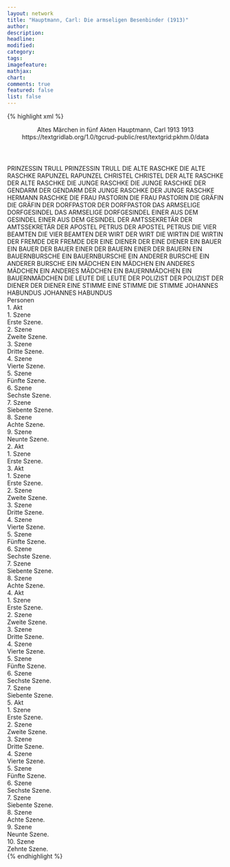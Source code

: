 ```yaml
---
layout: network
title: "Hauptmann, Carl: Die armseligen Besenbinder (1913)"
author:
description:
headline:
modified:
category:
tags:
imagefeature: 
mathjax: 
chart: 
comments: true
featured: false
list: false
---
```

{% highlight xml %}
<?xml-model href="https://raw.githubusercontent.com/DLiNa/project/master/rules/lina.rnc"?><?xml-model href="https://raw.githubusercontent.com/DLiNa/project/master/rules/lina.sch"?>
<play xmlns="http://lina.digital">
  <header>
    <title>Die armseligen Besenbinder</title>
    <subtitle>Altes Märchen in fünf Akten</subtitle>
    <genretitle/>
    <author>Hauptmann, Carl</author>
    <date type="print" when="1913">1913</date>
    <date type="premiere" when="1913">1913</date>
    <date type="written"/>
    <source>https://textgridlab.org/1.0/tgcrud-public/rest/textgrid:pkhm.0/data</source>
  </header>
  <personae>
    <character>
      <name>PRINZESSIN TRULL</name>
      <alias xml:id="prinzessin_trull">
        <name>PRINZESSIN TRULL</name>
      </alias>
    </character>
    <character>
      <name>DIE ALTE RASCHKE</name>
      <alias xml:id="die_alte_raschke">
        <name>DIE ALTE RASCHKE</name>
      </alias>
    </character>
    <character>
      <name>RAPUNZEL</name>
      <alias xml:id="rapunzel">
        <name>RAPUNZEL</name>
      </alias>
    </character>
    <character>
      <name>CHRISTEL</name>
      <alias xml:id="christel">
        <name>CHRISTEL</name>
      </alias>
    </character>
    <character>
      <name>DER ALTE RASCHKE</name>
      <alias xml:id="der_alte_raschke">
        <name>DER ALTE RASCHKE</name>
      </alias>
    </character>
    <character>
      <name>DIE JUNGE RASCHKE</name>
      <alias xml:id="die_junge_raschke">
        <name>DIE JUNGE RASCHKE</name>
      </alias>
    </character>
    <character>
      <name>DER GENDARM</name>
      <alias xml:id="der_gendarm">
        <name>DER GENDARM</name>
      </alias>
    </character>
    <character>
      <name>DER JUNGE RASCHKE</name>
      <alias xml:id="der_junge_raschke">
        <name>DER JUNGE RASCHKE</name>
      </alias>
      <alias xml:id="hermann_raschke">
        <name>HERMANN RASCHKE</name>
      </alias>
    </character>
    <character>
      <name>DIE FRAU PASTORIN</name>
      <alias xml:id="die_frau_pastorin">
        <name>DIE FRAU PASTORIN</name>
      </alias>
    </character>
    <character>
      <name>DIE GRÄFIN</name>
      <alias xml:id="die_gräfin">
        <name>DIE GRÄFIN</name>
      </alias>
    </character>
    <character>
      <name>DER DORFPASTOR</name>
      <alias xml:id="der_dorfpastor">
        <name>DER DORFPASTOR</name>
      </alias>
    </character>
    <character>
      <name>DAS ARMSELIGE DORFGESINDEL</name>
      <alias xml:id="das_armselige_dorfgesindel">
        <name>DAS ARMSELIGE DORFGESINDEL</name>
      </alias>
    </character>
    <character>
      <name>EINER AUS DEM GESINDEL</name>
      <alias xml:id="einer_aus_dem_gesindel">
        <name>EINER AUS DEM GESINDEL</name>
      </alias>
    </character>
    <character>
      <name>DER AMTSSEKRETÄR</name>
      <alias xml:id="der_amtssekretär">
        <name>DER AMTSSEKRETÄR</name>
      </alias>
    </character>
    <character>
      <name>DER APOSTEL PETRUS</name>
      <alias xml:id="der_apostel_petrus">
        <name>DER APOSTEL PETRUS</name>
      </alias>
    </character>
    <character>
      <name>DIE VIER BEAMTEN</name>
      <alias xml:id="die_vier_beamten">
        <name>DIE VIER BEAMTEN</name>
      </alias>
    </character>
    <character>
      <name>DER WIRT</name>
      <alias xml:id="der_wirt">
        <name>DER WIRT</name>
      </alias>
    </character>
    <character>
      <name>DIE WIRTIN</name>
      <alias xml:id="die_wirtin">
        <name>DIE WIRTIN</name>
      </alias>
    </character>
    <character>
      <name>DER FREMDE</name>
      <alias xml:id="der_fremde">
        <name>DER FREMDE</name>
      </alias>
    </character>
    <character>
      <name>DER EINE DIENER</name>
      <alias xml:id="der_eine_diener">
        <name>DER EINE DIENER</name>
      </alias>
    </character>
    <character>
      <name>EIN BAUER</name>
      <alias xml:id="ein_bauer">
        <name>EIN BAUER</name>
      </alias>
      <alias xml:id="der_bauer">
        <name>DER BAUER</name>
      </alias>
    </character>
    <character>
      <name>EINER DER BAUERN</name>
      <alias xml:id="einer_der_bauern">
        <name>EINER DER BAUERN</name>
      </alias>
    </character>
    <character>
      <name>EIN BAUERNBURSCHE</name>
      <alias xml:id="ein_bauernbursche">
        <name>EIN BAUERNBURSCHE</name>
      </alias>
    </character>
    <character>
      <name>EIN ANDERER BURSCHE</name>
      <alias xml:id="ein_anderer_bursche">
        <name>EIN ANDERER BURSCHE</name>
      </alias>
    </character>
    <character>
      <name>EIN MÄDCHEN</name>
      <alias xml:id="ein_mädchen">
        <name>EIN MÄDCHEN</name>
      </alias>
    </character>
    <character>
      <name>EIN ANDERES MÄDCHEN</name>
      <alias xml:id="ein_anderes_mädchen">
        <name>EIN ANDERES MÄDCHEN</name>
      </alias>
    </character>
    <character>
      <name>EIN BAUERNMÄDCHEN</name>
      <alias xml:id="ein_bauernmädchen">
        <name>EIN BAUERNMÄDCHEN</name>
      </alias>
    </character>
    <character>
      <name>DIE LEUTE</name>
      <alias xml:id="die_leute">
        <name>DIE LEUTE</name>
      </alias>
    </character>
    <character>
      <name>DER POLIZIST</name>
      <alias xml:id="der_polizist">
        <name>DER POLIZIST</name>
      </alias>
    </character>
    <character>
      <name>DER DIENER</name>
      <alias xml:id="der_diener">
        <name>DER DIENER</name>
      </alias>
    </character>
    <character>
      <name>EINE STIMME</name>
      <alias xml:id="eine_stimme">
        <name>EINE STIMME</name>
      </alias>
      <alias xml:id="die_stimme">
        <name>DIE STIMME</name>
      </alias>
    </character>
    <character>
      <name>JOHANNES HABUNDUS</name>
      <alias xml:id="johannes_habundus">
        <name>JOHANNES HABUNDUS</name>
      </alias>
    </character>
  </personae>
  <text>
    <div>
      <head>Personen</head>
    </div>
    <div>
      <head>1. Akt</head>
      <div>
        <head>1. Szene</head>
        <div>
          <head>Erste Szene.</head>
          <sp who="#prinzessin_trull">
            <amount n="4" unit="speech_acts"/>
            <amount n="258" unit="words"/>
            <amount n="3" unit="lines"/>
            <amount n="1597" unit="chars"/>
          </sp>
          <sp who="#die_alte_raschke">
            <amount n="4" unit="speech_acts"/>
            <amount n="211" unit="words"/>
            <amount n="1390" unit="chars"/>
          </sp>
          <sp who="#rapunzel">
            <amount n="2" unit="speech_acts"/>
            <amount n="25" unit="words"/>
            <amount n="1" unit="lines"/>
            <amount n="168" unit="chars"/>
          </sp>
        </div>
      </div>
      <div>
        <head>2. Szene</head>
        <div>
          <head>Zweite Szene.</head>
          <sp who="#rapunzel">
            <amount n="6" unit="speech_acts"/>
            <amount n="344" unit="words"/>
            <amount n="4" unit="lines"/>
            <amount n="2123" unit="chars"/>
          </sp>
          <sp who="#christel">
            <amount n="5" unit="speech_acts"/>
            <amount n="69" unit="words"/>
            <amount n="4" unit="lines"/>
            <amount n="440" unit="chars"/>
          </sp>
        </div>
      </div>
      <div>
        <head>3. Szene</head>
        <div>
          <head>Dritte Szene.</head>
          <sp who="#die_alte_raschke">
            <amount n="4" unit="speech_acts"/>
            <amount n="118" unit="words"/>
            <amount n="4" unit="lines"/>
            <amount n="738" unit="chars"/>
          </sp>
          <sp who="#der_alte_raschke">
            <amount n="4" unit="speech_acts"/>
            <amount n="90" unit="words"/>
            <amount n="2" unit="lines"/>
            <amount n="524" unit="chars"/>
          </sp>
          <sp who="#die_junge_raschke">
            <amount n="2" unit="speech_acts"/>
            <amount n="27" unit="words"/>
            <amount n="1" unit="lines"/>
            <amount n="183" unit="chars"/>
          </sp>
        </div>
      </div>
      <div>
        <head>4. Szene</head>
        <div>
          <head>Vierte Szene.</head>
          <sp who="#der_alte_raschke">
            <amount n="2" unit="speech_acts"/>
            <amount n="151" unit="words"/>
            <amount n="908" unit="chars"/>
          </sp>
          <sp who="#die_junge_raschke">
            <amount n="3" unit="speech_acts"/>
            <amount n="83" unit="words"/>
            <amount n="1" unit="lines"/>
            <amount n="471" unit="chars"/>
          </sp>
          <sp who="#die_alte_raschke">
            <amount n="1" unit="speech_acts"/>
            <amount n="25" unit="words"/>
            <amount n="162" unit="chars"/>
          </sp>
        </div>
      </div>
      <div>
        <head>5. Szene</head>
        <div>
          <head>Fünfte Szene.</head>
          <sp who="#der_gendarm">
            <amount n="13" unit="speech_acts"/>
            <amount n="261" unit="words"/>
            <amount n="10" unit="lines"/>
            <amount n="1591" unit="chars"/>
          </sp>
          <sp who="#die_alte_raschke">
            <amount n="6" unit="speech_acts"/>
            <amount n="124" unit="words"/>
            <amount n="4" unit="lines"/>
            <amount n="814" unit="chars"/>
          </sp>
          <sp who="#die_junge_raschke">
            <amount n="9" unit="speech_acts"/>
            <amount n="216" unit="words"/>
            <amount n="3" unit="lines"/>
            <amount n="1372" unit="chars"/>
          </sp>
          <sp who="#der_alte_raschke">
            <amount n="5" unit="speech_acts"/>
            <amount n="119" unit="words"/>
            <amount n="3" unit="lines"/>
            <amount n="723" unit="chars"/>
          </sp>
        </div>
      </div>
      <div>
        <head>6. Szene</head>
        <div>
          <head>Sechste Szene.</head>
          <sp who="#hermann_raschke">
            <amount n="1" unit="speech_acts"/>
            <amount n="12" unit="words"/>
            <amount n="1" unit="lines"/>
            <amount n="68" unit="chars"/>
          </sp>
          <sp who="#der_alte_raschke">
            <amount n="1" unit="speech_acts"/>
            <amount n="24" unit="words"/>
            <amount n="165" unit="chars"/>
          </sp>
        </div>
      </div>
      <div>
        <head>7. Szene</head>
        <div>
          <head>Siebente Szene.</head>
          <sp who="#der_alte_raschke">
            <amount n="2" unit="speech_acts"/>
            <amount n="15" unit="words"/>
            <amount n="2" unit="lines"/>
            <amount n="94" unit="chars"/>
          </sp>
          <sp who="#der_gendarm">
            <amount n="3" unit="speech_acts"/>
            <amount n="86" unit="words"/>
            <amount n="1" unit="lines"/>
            <amount n="490" unit="chars"/>
          </sp>
          <sp who="#die_junge_raschke">
            <amount n="1" unit="speech_acts"/>
            <amount n="5" unit="words"/>
            <amount n="1" unit="lines"/>
            <amount n="31" unit="chars"/>
          </sp>
          <sp who="#der_junge_raschke">
            <amount n="1" unit="speech_acts"/>
            <amount n="35" unit="words"/>
            <amount n="237" unit="chars"/>
          </sp>
        </div>
      </div>
      <div>
        <head>8. Szene</head>
        <div>
          <head>Achte Szene.</head>
          <sp who="#der_alte_raschke">
            <amount n="12" unit="speech_acts"/>
            <amount n="361" unit="words"/>
            <amount n="5" unit="lines"/>
            <amount n="2196" unit="chars"/>
          </sp>
          <sp who="#die_junge_raschke">
            <amount n="7" unit="speech_acts"/>
            <amount n="111" unit="words"/>
            <amount n="4" unit="lines"/>
            <amount n="669" unit="chars"/>
          </sp>
          <sp who="#der_junge_raschke">
            <amount n="11" unit="speech_acts"/>
            <amount n="169" unit="words"/>
            <amount n="7" unit="lines"/>
            <amount n="1083" unit="chars"/>
          </sp>
          <sp who="#die_alte_raschke">
            <amount n="5" unit="speech_acts"/>
            <amount n="40" unit="words"/>
            <amount n="5" unit="lines"/>
            <amount n="253" unit="chars"/>
          </sp>
        </div>
      </div>
      <div>
        <head>9. Szene</head>
        <div>
          <head>Neunte Szene.</head>
          <sp who="#prinzessin_trull">
            <amount n="1" unit="speech_acts"/>
            <amount n="53" unit="words"/>
            <amount n="333" unit="chars"/>
          </sp>
          <sp who="#der_alte_raschke">
            <amount n="1" unit="speech_acts"/>
            <amount n="31" unit="words"/>
            <amount n="168" unit="chars"/>
          </sp>
        </div>
      </div>
    </div>
    <div>
      <head>2. Akt</head>
      <div>
        <head>1. Szene</head>
        <div>
          <head>Erste Szene.</head>
          <sp who="#der_alte_raschke">
            <amount n="27" unit="speech_acts"/>
            <amount n="1292" unit="words"/>
            <amount n="7" unit="lines"/>
            <amount n="7833" unit="chars"/>
          </sp>
          <sp who="#die_frau_pastorin">
            <amount n="1" unit="speech_acts"/>
            <amount n="4" unit="words"/>
            <amount n="1" unit="lines"/>
            <amount n="25" unit="chars"/>
          </sp>
          <sp who="#die_gräfin">
            <amount n="1" unit="speech_acts"/>
            <amount n="8" unit="words"/>
            <amount n="1" unit="lines"/>
            <amount n="42" unit="chars"/>
          </sp>
          <sp who="#der_dorfpastor">
            <amount n="1" unit="speech_acts"/>
            <amount n="4" unit="words"/>
            <amount n="1" unit="lines"/>
            <amount n="30" unit="chars"/>
          </sp>
          <sp who="#rapunzel">
            <amount n="5" unit="speech_acts"/>
            <amount n="79" unit="words"/>
            <amount n="3" unit="lines"/>
            <amount n="484" unit="chars"/>
          </sp>
          <sp who="#das_armselige_dorfgesindel">
            <amount n="1" unit="speech_acts"/>
            <amount n="35" unit="words"/>
            <amount n="9" unit="lines"/>
            <amount n="217" unit="chars"/>
          </sp>
          <sp who="#einer_aus_dem_gesindel">
            <amount n="1" unit="speech_acts"/>
            <amount n="10" unit="words"/>
            <amount n="1" unit="lines"/>
            <amount n="75" unit="chars"/>
          </sp>
          <sp who="#der_amtssekretär">
            <amount n="11" unit="speech_acts"/>
            <amount n="98" unit="words"/>
            <amount n="18" unit="lines"/>
            <amount n="692" unit="chars"/>
          </sp>
          <sp who="#die_alte_raschke">
            <amount n="1" unit="speech_acts"/>
            <amount n="38" unit="words"/>
            <amount n="215" unit="chars"/>
          </sp>
          <sp who="#der_apostel_petrus">
            <amount n="1" unit="speech_acts"/>
            <amount n="8" unit="words"/>
            <amount n="1" unit="lines"/>
            <amount n="48" unit="chars"/>
          </sp>
          <sp who="#die_vier_beamten">
            <amount n="1" unit="speech_acts"/>
            <amount n="11" unit="words"/>
            <amount n="1" unit="lines"/>
            <amount n="89" unit="chars"/>
          </sp>
          <sp who="#der_amtssekretär">
            <amount n="1" unit="speech_acts"/>
            <amount n="12" unit="words"/>
            <amount n="1" unit="lines"/>
            <amount n="68" unit="chars"/>
          </sp>
          <sp who="#prinzessin_trull">
            <amount n="1" unit="speech_acts"/>
            <amount n="63" unit="words"/>
            <amount n="393" unit="chars"/>
          </sp>
        </div>
      </div>
    </div>
    <div>
      <head>3. Akt</head>
      <div>
        <head>1. Szene</head>
        <div>
          <head>Erste Szene.</head>
          <sp who="#der_wirt">
            <amount n="6" unit="speech_acts"/>
            <amount n="288" unit="words"/>
            <amount n="2" unit="lines"/>
            <amount n="1657" unit="chars"/>
          </sp>
          <sp who="#der_gendarm">
            <amount n="5" unit="speech_acts"/>
            <amount n="58" unit="words"/>
            <amount n="4" unit="lines"/>
            <amount n="347" unit="chars"/>
          </sp>
          <sp who="#die_wirtin">
            <amount n="1" unit="speech_acts"/>
            <amount n="10" unit="words"/>
            <amount n="1" unit="lines"/>
            <amount n="51" unit="chars"/>
          </sp>
        </div>
      </div>
      <div>
        <head>2. Szene</head>
        <div>
          <head>Zweite Szene.</head>
          <sp who="#der_wirt">
            <amount n="4" unit="speech_acts"/>
            <amount n="78" unit="words"/>
            <amount n="2" unit="lines"/>
            <amount n="460" unit="chars"/>
          </sp>
          <sp who="#der_fremde">
            <amount n="10" unit="speech_acts"/>
            <amount n="486" unit="words"/>
            <amount n="3" unit="lines"/>
            <amount n="2845" unit="chars"/>
          </sp>
          <sp who="#der_gendarm">
            <amount n="8" unit="speech_acts"/>
            <amount n="202" unit="words"/>
            <amount n="3" unit="lines"/>
            <amount n="1214" unit="chars"/>
          </sp>
          <sp who="#der_eine_diener">
            <amount n="1" unit="speech_acts"/>
            <amount n="25" unit="words"/>
            <amount n="133" unit="chars"/>
          </sp>
        </div>
      </div>
      <div>
        <head>3. Szene</head>
        <div>
          <head>Dritte Szene.</head>
          <sp who="#der_fremde">
            <amount n="4" unit="speech_acts"/>
            <amount n="387" unit="words"/>
            <amount n="1" unit="lines"/>
            <amount n="2248" unit="chars"/>
          </sp>
          <sp who="#ein_bauer">
            <amount n="1" unit="speech_acts"/>
            <amount n="7" unit="words"/>
            <amount n="1" unit="lines"/>
            <amount n="47" unit="chars"/>
          </sp>
          <sp who="#der_gendarm">
            <amount n="2" unit="speech_acts"/>
            <amount n="23" unit="words"/>
            <amount n="2" unit="lines"/>
            <amount n="146" unit="chars"/>
          </sp>
        </div>
      </div>
      <div>
        <head>4. Szene</head>
        <div>
          <head>Vierte Szene.</head>
          <sp who="#einer_der_bauern">
            <amount n="1" unit="speech_acts"/>
            <amount n="5" unit="words"/>
            <amount n="1" unit="lines"/>
            <amount n="24" unit="chars"/>
          </sp>
          <sp who="#der_gendarm">
            <amount n="7" unit="speech_acts"/>
            <amount n="154" unit="words"/>
            <amount n="4" unit="lines"/>
            <amount n="940" unit="chars"/>
          </sp>
          <sp who="#rapunzel">
            <amount n="8" unit="speech_acts"/>
            <amount n="64" unit="words"/>
            <amount n="8" unit="lines"/>
            <amount n="390" unit="chars"/>
          </sp>
        </div>
      </div>
      <div>
        <head>5. Szene</head>
        <div>
          <head>Fünfte Szene.</head>
          <sp who="#die_wirtin">
            <amount n="5" unit="speech_acts"/>
            <amount n="94" unit="words"/>
            <amount n="3" unit="lines"/>
            <amount n="566" unit="chars"/>
          </sp>
          <sp who="#ein_bauernbursche">
            <amount n="1" unit="speech_acts"/>
            <amount n="6" unit="words"/>
            <amount n="1" unit="lines"/>
            <amount n="32" unit="chars"/>
          </sp>
          <sp who="#ein_anderer_bursche">
            <amount n="1" unit="speech_acts"/>
            <amount n="7" unit="words"/>
            <amount n="1" unit="lines"/>
            <amount n="39" unit="chars"/>
          </sp>
          <sp who="#der_wirt">
            <amount n="2" unit="speech_acts"/>
            <amount n="216" unit="words"/>
            <amount n="1" unit="lines"/>
            <amount n="1287" unit="chars"/>
          </sp>
          <sp who="#rapunzel">
            <amount n="5" unit="speech_acts"/>
            <amount n="73" unit="words"/>
            <amount n="3" unit="lines"/>
            <amount n="435" unit="chars"/>
          </sp>
          <sp who="#der_gendarm">
            <amount n="3" unit="speech_acts"/>
            <amount n="58" unit="words"/>
            <amount n="2" unit="lines"/>
            <amount n="367" unit="chars"/>
          </sp>
          <sp who="#ein_mädchen">
            <amount n="1" unit="speech_acts"/>
            <amount n="7" unit="words"/>
            <amount n="1" unit="lines"/>
            <amount n="41" unit="chars"/>
          </sp>
        </div>
      </div>
      <div>
        <head>6. Szene</head>
        <div>
          <head>Sechste Szene.</head>
          <sp who="#einer_der_bauern">
            <amount n="1" unit="speech_acts"/>
            <amount n="4" unit="words"/>
            <amount n="1" unit="lines"/>
            <amount n="22" unit="chars"/>
          </sp>
          <sp who="#ein_mädchen">
            <amount n="1" unit="speech_acts"/>
            <amount n="6" unit="words"/>
            <amount n="1" unit="lines"/>
            <amount n="26" unit="chars"/>
          </sp>
          <sp who="#ein_anderes_mädchen">
            <amount n="1" unit="speech_acts"/>
            <amount n="7" unit="words"/>
            <amount n="1" unit="lines"/>
            <amount n="36" unit="chars"/>
          </sp>
          <sp who="#ein_bauer">
            <amount n="2" unit="speech_acts"/>
            <amount n="13" unit="words"/>
            <amount n="2" unit="lines"/>
            <amount n="75" unit="chars"/>
          </sp>
          <sp who="#der_wirt">
            <amount n="2" unit="speech_acts"/>
            <amount n="17" unit="words"/>
            <amount n="2" unit="lines"/>
            <amount n="100" unit="chars"/>
          </sp>
          <sp who="#die_wirtin">
            <amount n="1" unit="speech_acts"/>
            <amount n="6" unit="words"/>
            <amount n="1" unit="lines"/>
            <amount n="38" unit="chars"/>
          </sp>
        </div>
      </div>
      <div>
        <head>7. Szene</head>
        <div>
          <head>Siebente Szene.</head>
          <sp who="#der_fremde">
            <amount n="7" unit="speech_acts"/>
            <amount n="290" unit="words"/>
            <amount n="2" unit="lines"/>
            <amount n="1927" unit="chars"/>
          </sp>
          <sp who="#ein_bauer">
            <amount n="1" unit="speech_acts"/>
            <amount n="9" unit="words"/>
            <amount n="1" unit="lines"/>
            <amount n="43" unit="chars"/>
          </sp>
          <sp who="#der_bauer">
            <amount n="1" unit="speech_acts"/>
            <amount n="11" unit="words"/>
            <amount n="1" unit="lines"/>
            <amount n="64" unit="chars"/>
          </sp>
          <sp who="#ein_bauernmädchen">
            <amount n="1" unit="speech_acts"/>
            <amount n="14" unit="words"/>
            <amount n="1" unit="lines"/>
            <amount n="75" unit="chars"/>
          </sp>
          <sp who="#der_gendarm">
            <amount n="3" unit="speech_acts"/>
            <amount n="122" unit="words"/>
            <amount n="2" unit="lines"/>
            <amount n="736" unit="chars"/>
          </sp>
        </div>
      </div>
      <div>
        <head>8. Szene</head>
        <div>
          <head>Achte Szene.</head>
          <sp who="#die_leute">
            <amount n="1" unit="speech_acts"/>
            <amount n="4" unit="words"/>
            <amount n="1" unit="lines"/>
            <amount n="40" unit="chars"/>
          </sp>
          <sp who="#rapunzel">
            <amount n="6" unit="speech_acts"/>
            <amount n="221" unit="words"/>
            <amount n="4" unit="lines"/>
            <amount n="1270" unit="chars"/>
          </sp>
          <sp who="#die_wirtin">
            <amount n="1" unit="speech_acts"/>
            <amount n="5" unit="words"/>
            <amount n="1" unit="lines"/>
            <amount n="28" unit="chars"/>
          </sp>
          <sp who="#der_wirt">
            <amount n="3" unit="speech_acts"/>
            <amount n="31" unit="words"/>
            <amount n="3" unit="lines"/>
            <amount n="171" unit="chars"/>
          </sp>
          <sp who="#der_gendarm">
            <amount n="1" unit="speech_acts"/>
            <amount n="13" unit="words"/>
            <amount n="1" unit="lines"/>
            <amount n="95" unit="chars"/>
          </sp>
        </div>
      </div>
    </div>
    <div>
      <head>4. Akt</head>
      <div>
        <head>1. Szene</head>
        <div>
          <head>Erste Szene.</head>
          <sp who="#der_amtssekretär">
            <amount n="21" unit="speech_acts"/>
            <amount n="377" unit="words"/>
            <amount n="12" unit="lines"/>
            <amount n="2373" unit="chars"/>
          </sp>
          <sp who="#der_polizist">
            <amount n="21" unit="speech_acts"/>
            <amount n="516" unit="words"/>
            <amount n="10" unit="lines"/>
            <amount n="3121" unit="chars"/>
          </sp>
        </div>
      </div>
      <div>
        <head>2. Szene</head>
        <div>
          <head>Zweite Szene.</head>
          <sp who="#der_alte_raschke">
            <amount n="17" unit="speech_acts"/>
            <amount n="880" unit="words"/>
            <amount n="8" unit="lines"/>
            <amount n="5404" unit="chars"/>
          </sp>
          <sp who="#der_amtssekretär">
            <amount n="17" unit="speech_acts"/>
            <amount n="149" unit="words"/>
            <amount n="14" unit="lines"/>
            <amount n="910" unit="chars"/>
          </sp>
          <sp who="#der_polizist">
            <amount n="6" unit="speech_acts"/>
            <amount n="87" unit="words"/>
            <amount n="4" unit="lines"/>
            <amount n="545" unit="chars"/>
          </sp>
          <sp who="#der_gendarm">
            <amount n="2" unit="speech_acts"/>
            <amount n="28" unit="words"/>
            <amount n="2" unit="lines"/>
            <amount n="174" unit="chars"/>
          </sp>
        </div>
      </div>
      <div>
        <head>3. Szene</head>
        <div>
          <head>Dritte Szene.</head>
          <sp who="#der_junge_raschke">
            <amount n="3" unit="speech_acts"/>
            <amount n="84" unit="words"/>
            <amount n="1" unit="lines"/>
            <amount n="564" unit="chars"/>
          </sp>
          <sp who="#der_alte_raschke">
            <amount n="3" unit="speech_acts"/>
            <amount n="183" unit="words"/>
            <amount n="1" unit="lines"/>
            <amount n="1115" unit="chars"/>
          </sp>
          <sp who="#der_amtssekretär">
            <amount n="1" unit="speech_acts"/>
            <amount n="9" unit="words"/>
            <amount n="1" unit="lines"/>
            <amount n="44" unit="chars"/>
          </sp>
        </div>
      </div>
      <div>
        <head>4. Szene</head>
        <div>
          <head>Vierte Szene.</head>
          <sp who="#die_alte_raschke">
            <amount n="1" unit="speech_acts"/>
            <amount n="52" unit="words"/>
            <amount n="305" unit="chars"/>
          </sp>
          <sp who="#die_junge_raschke">
            <amount n="2" unit="speech_acts"/>
            <amount n="77" unit="words"/>
            <amount n="445" unit="chars"/>
          </sp>
          <sp who="#der_amtssekretär">
            <amount n="4" unit="speech_acts"/>
            <amount n="47" unit="words"/>
            <amount n="3" unit="lines"/>
            <amount n="255" unit="chars"/>
          </sp>
          <sp who="#der_alte_raschke">
            <amount n="4" unit="speech_acts"/>
            <amount n="309" unit="words"/>
            <amount n="1876" unit="chars"/>
          </sp>
        </div>
      </div>
      <div>
        <head>5. Szene</head>
        <div>
          <head>Fünfte Szene.</head>
          <sp who="#der_amtssekretär">
            <amount n="11" unit="speech_acts"/>
            <amount n="77" unit="words"/>
            <amount n="11" unit="lines"/>
            <amount n="428" unit="chars"/>
          </sp>
          <sp who="#der_gendarm">
            <amount n="6" unit="speech_acts"/>
            <amount n="216" unit="words"/>
            <amount n="3" unit="lines"/>
            <amount n="1296" unit="chars"/>
          </sp>
          <sp who="#rapunzel">
            <amount n="9" unit="speech_acts"/>
            <amount n="169" unit="words"/>
            <amount n="7" unit="lines"/>
            <amount n="1008" unit="chars"/>
          </sp>
          <sp who="#der_alte_raschke">
            <amount n="7" unit="speech_acts"/>
            <amount n="211" unit="words"/>
            <amount n="3" unit="lines"/>
            <amount n="1310" unit="chars"/>
          </sp>
          <sp who="#die_junge_raschke">
            <amount n="1" unit="speech_acts"/>
            <amount n="21" unit="words"/>
            <amount n="121" unit="chars"/>
          </sp>
          <sp who="#die_alte_raschke">
            <amount n="2" unit="speech_acts"/>
            <amount n="89" unit="words"/>
            <amount n="537" unit="chars"/>
          </sp>
        </div>
      </div>
      <div>
        <head>6. Szene</head>
        <div>
          <head>Sechste Szene.</head>
          <sp who="#der_diener">
            <amount n="2" unit="speech_acts"/>
            <amount n="24" unit="words"/>
            <amount n="1" unit="lines"/>
            <amount n="157" unit="chars"/>
          </sp>
          <sp who="#der_amtssekretär">
            <amount n="2" unit="speech_acts"/>
            <amount n="10" unit="words"/>
            <amount n="2" unit="lines"/>
            <amount n="85" unit="chars"/>
          </sp>
        </div>
      </div>
      <div>
        <head>7. Szene</head>
        <div>
          <head>Siebente Szene.</head>
          <sp who="#der_amtssekretär">
            <amount n="3" unit="speech_acts"/>
            <amount n="107" unit="words"/>
            <amount n="712" unit="chars"/>
          </sp>
          <sp who="#der_polizist">
            <amount n="4" unit="speech_acts"/>
            <amount n="37" unit="words"/>
            <amount n="4" unit="lines"/>
            <amount n="237" unit="chars"/>
          </sp>
        </div>
      </div>
    </div>
    <div>
      <head>5. Akt</head>
      <div>
        <head>1. Szene</head>
        <div>
          <head>Erste Szene.</head>
          <sp who="#prinzessin_trull">
            <amount n="1" unit="speech_acts"/>
            <amount n="106" unit="words"/>
            <amount n="690" unit="chars"/>
          </sp>
        </div>
      </div>
      <div>
        <head>2. Szene</head>
        <div>
          <head>Zweite Szene.</head>
          <sp who="#prinzessin_trull">
            <amount n="3" unit="speech_acts"/>
            <amount n="385" unit="words"/>
            <amount n="2363" unit="chars"/>
          </sp>
          <sp who="#eine_stimme">
            <amount n="1" unit="speech_acts"/>
            <amount n="4" unit="words"/>
            <amount n="1" unit="lines"/>
            <amount n="28" unit="chars"/>
          </sp>
          <sp who="#die_stimme">
            <amount n="1" unit="speech_acts"/>
            <amount n="4" unit="words"/>
            <amount n="1" unit="lines"/>
            <amount n="28" unit="chars"/>
          </sp>
        </div>
      </div>
      <div>
        <head>3. Szene</head>
        <div>
          <head>Dritte Szene.</head>
          <sp who="#rapunzel">
            <amount n="3" unit="speech_acts"/>
            <amount n="216" unit="words"/>
            <amount n="2" unit="lines"/>
            <amount n="1313" unit="chars"/>
          </sp>
          <sp who="#prinzessin_trull">
            <amount n="1" unit="speech_acts"/>
            <amount n="5" unit="words"/>
            <amount n="1" unit="lines"/>
            <amount n="37" unit="chars"/>
          </sp>
          <sp who="#die_stimme">
            <amount n="1" unit="speech_acts"/>
            <amount n="4" unit="words"/>
            <amount n="1" unit="lines"/>
            <amount n="28" unit="chars"/>
          </sp>
        </div>
      </div>
      <div>
        <head>4. Szene</head>
        <div>
          <head>Vierte Szene.</head>
          <sp who="#prinzessin_trull">
            <amount n="3" unit="speech_acts"/>
            <amount n="33" unit="words"/>
            <amount n="3" unit="lines"/>
            <amount n="208" unit="chars"/>
          </sp>
          <sp who="#die_alte_raschke">
            <amount n="4" unit="speech_acts"/>
            <amount n="264" unit="words"/>
            <amount n="1" unit="lines"/>
            <amount n="1612" unit="chars"/>
          </sp>
          <sp who="#die_stimme">
            <amount n="1" unit="speech_acts"/>
            <amount n="4" unit="words"/>
            <amount n="1" unit="lines"/>
            <amount n="28" unit="chars"/>
          </sp>
          <sp who="#rapunzel">
            <amount n="1" unit="speech_acts"/>
            <amount n="25" unit="words"/>
            <amount n="169" unit="chars"/>
          </sp>
        </div>
      </div>
      <div>
        <head>5. Szene</head>
        <div>
          <head>Fünfte Szene.</head>
          <sp who="#die_junge_raschke">
            <amount n="5" unit="speech_acts"/>
            <amount n="278" unit="words"/>
            <amount n="1" unit="lines"/>
            <amount n="1607" unit="chars"/>
          </sp>
          <sp who="#der_junge_raschke">
            <amount n="3" unit="speech_acts"/>
            <amount n="67" unit="words"/>
            <amount n="1" unit="lines"/>
            <amount n="451" unit="chars"/>
          </sp>
          <sp who="#die_alte_raschke">
            <amount n="1" unit="speech_acts"/>
            <amount n="66" unit="words"/>
            <amount n="420" unit="chars"/>
          </sp>
          <sp who="#die_stimme">
            <amount n="1" unit="speech_acts"/>
            <amount n="4" unit="words"/>
            <amount n="1" unit="lines"/>
            <amount n="28" unit="chars"/>
          </sp>
        </div>
      </div>
      <div>
        <head>6. Szene</head>
        <div>
          <head>Sechste Szene.</head>
          <sp who="#die_stimme">
            <amount n="1" unit="speech_acts"/>
            <amount n="4" unit="words"/>
            <amount n="1" unit="lines"/>
            <amount n="28" unit="chars"/>
          </sp>
          <sp who="#der_alte_raschke">
            <amount n="1" unit="speech_acts"/>
            <amount n="250" unit="words"/>
            <amount n="1566" unit="chars"/>
          </sp>
        </div>
      </div>
      <div>
        <head>7. Szene</head>
        <div>
          <head>Siebente Szene.</head>
          <sp who="#der_fremde">
            <amount n="1" unit="speech_acts"/>
            <amount n="5" unit="words"/>
            <amount n="1" unit="lines"/>
            <amount n="35" unit="chars"/>
          </sp>
          <sp who="#der_alte_raschke">
            <amount n="13" unit="speech_acts"/>
            <amount n="990" unit="words"/>
            <amount n="6" unit="lines"/>
            <amount n="5996" unit="chars"/>
          </sp>
          <sp who="#johannes_habundus">
            <amount n="7" unit="speech_acts"/>
            <amount n="37" unit="words"/>
            <amount n="7" unit="lines"/>
            <amount n="242" unit="chars"/>
          </sp>
          <sp who="#rapunzel">
            <amount n="2" unit="speech_acts"/>
            <amount n="21" unit="words"/>
            <amount n="2" unit="lines"/>
            <amount n="127" unit="chars"/>
          </sp>
        </div>
      </div>
      <div>
        <head>8. Szene</head>
        <div>
          <head>Achte Szene.</head>
          <sp who="#johannes_habundus">
            <amount n="1" unit="speech_acts"/>
            <amount n="32" unit="words"/>
            <amount n="1" unit="lines"/>
            <amount n="189" unit="chars"/>
          </sp>
        </div>
      </div>
      <div>
        <head>9. Szene</head>
        <div>
          <head>Neunte Szene.</head>
          <sp who="#rapunzel">
            <amount n="6" unit="speech_acts"/>
            <amount n="139" unit="words"/>
            <amount n="3" unit="lines"/>
            <amount n="827" unit="chars"/>
          </sp>
          <sp who="#johannes_habundus">
            <amount n="5" unit="speech_acts"/>
            <amount n="30" unit="words"/>
            <amount n="4" unit="lines"/>
            <amount n="191" unit="chars"/>
          </sp>
        </div>
      </div>
      <div>
        <head>10. Szene</head>
        <div>
          <head>Zehnte Szene.</head>
          <sp who="#rapunzel">
            <amount n="1" unit="speech_acts"/>
            <amount n="11" unit="words"/>
            <amount n="1" unit="lines"/>
            <amount n="94" unit="chars"/>
          </sp>
        </div>
      </div>
    </div>
  </text>
</play>
{% endhighlight %}